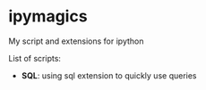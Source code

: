 # ipymagics

My script and extensions for ipython

List of scripts:

* **SQL**: using sql extension to quickly use queries
